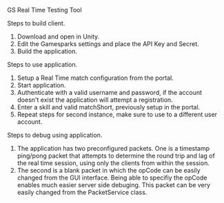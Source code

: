 GS Real Time Testing Tool

Steps to build client.
1. Download and open in Unity.
2. Edit the Gamesparks settings and place the API Key and Secret.
3. Build the application.

Steps to use application.
1. Setup a Real Time match configuration from the portal.
1. Start application.
2. Authenticate with a valid username and password, if the account doesn't exist the application will attempt a registration.
3. Enter a skill and valid matchShort, previously setup in the portal.
4. Repeat steps for second instance, make sure to use to a different user account.

Steps to debug using application.
1. The application has two preconfigured packets. One is a timestamp ping/pong packet that attempts to determine the round trip and lag of the real time session, using only the clients from within the session.
2. The second is a blank packet in which the opCode can be easily changed from the GUI interface. Being able to specifiy the opCode enables much easier server side debuging. This packet can be very easily changed from the PacketService class.